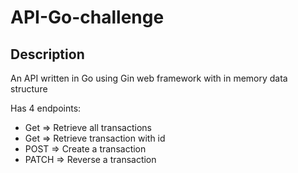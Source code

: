 # API-Go-challenge

## Description

An API written in Go using Gin web framework with in memory data structure

Has 4 endpoints:
- Get => Retrieve all transactions
- Get => Retrieve transaction with id
- POST => Create a transaction
- PATCH => Reverse a transaction
